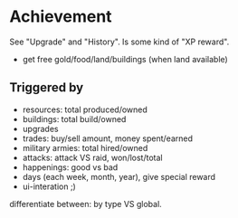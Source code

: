 
# Achievement

See "Upgrade" and "History". Is some kind of "XP reward".

* get free gold/food/land/buildings (when land available)

## Triggered by

* resources: total produced/owned
* buildings: total build/owned
* upgrades
* trades: buy/sell amount, money spent/earned
* military armies: total hired/owned
* attacks: attack VS raid, won/lost/total
* happenings: good vs bad
* days (each week, month, year), give special reward
* ui-interation ;)

differentiate between: by type VS global.
